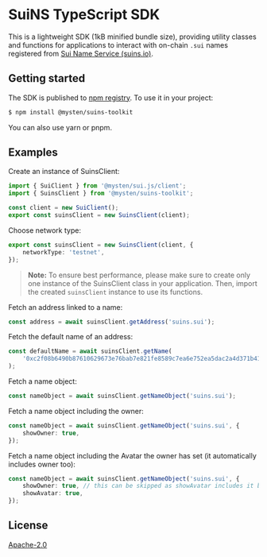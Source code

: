 # SuiNS TypeScript SDK

This is a lightweight SDK (1kB minified bundle size), providing utility classes and functions for
applications to interact with on-chain `.sui` names registered from
[Sui Name Service (suins.io)](https://suins.io).

## Getting started

The SDK is published to [npm registry](https://www.npmjs.com/package/@mysten/suins-toolkit). To use
it in your project:

```bash
$ npm install @mysten/suins-toolkit
```

You can also use yarn or pnpm.

## Examples

Create an instance of SuinsClient:

```typescript
import { SuiClient } from '@mysten/sui.js/client';
import { SuinsClient } from '@mysten/suins-toolkit';

const client = new SuiClient();
export const suinsClient = new SuinsClient(client);
```

Choose network type:

```typescript
export const suinsClient = new SuinsClient(client, {
    networkType: 'testnet',
});
```

> **Note:** To ensure best performance, please make sure to create only one instance of the
> SuinsClient class in your application. Then, import the created `suinsClient` instance to use its
> functions.

Fetch an address linked to a name:

```typescript
const address = await suinsClient.getAddress('suins.sui');
```

Fetch the default name of an address:

```typescript
const defaultName = await suinsClient.getName(
    '0xc2f08b6490b87610629673e76bab7e821fe8589c7ea6e752ea5dac2a4d371b41',
);
```

Fetch a name object:

```typescript
const nameObject = await suinsClient.getNameObject('suins.sui');
```

Fetch a name object including the owner:

```typescript
const nameObject = await suinsClient.getNameObject('suins.sui', {
    showOwner: true,
});
```

Fetch a name object including the Avatar the owner has set (it automatically includes owner too):

```typescript
const nameObject = await suinsClient.getNameObject('suins.sui', {
    showOwner: true, // this can be skipped as showAvatar includes it by default
    showAvatar: true,
});
```

## License

[Apache-2.0](https://github.com/SuiNSdapp/toolkit/blob/main/LICENSE)
